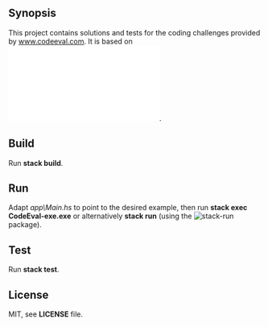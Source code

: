 ## Synopsis

This project contains solutions and tests for the coding challenges provided by www.codeeval.com.
It is based on ![The Haskell Tool Stack](www.haskellstack.org).

## Build

Run **stack build**.

## Run

Adapt *app\Main.hs* to point to the desired example, then run **stack exec CodeEval-exe.exe** or alternatively **stack run** (using the ![stack-run](https://hackage.haskell.org/package/stack-run) package).

## Test

Run **stack test**.

## License

MIT, see **LICENSE** file.
